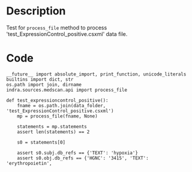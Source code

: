 # Description
Test for `process_file` method to process 'test_ExpressionControl_positive.csxml' data file.

# Code
```
__future__ import absolute_import, print_function, unicode_literals
builtins import dict, str
os.path import join, dirname
indra.sources.medscan.api import process_file

def test_expressioncontrol_positive():
    fname = os.path.join(data_folder, 'test_ExpressionControl_positive.csxml')
    mp = process_file(fname, None)

    statements = mp.statements
    assert len(statements) == 2

    s0 = statements[0]

    assert s0.subj.db_refs == {'TEXT': 'hypoxia'}
    assert s0.obj.db_refs == {'HGNC': '3415', 'TEXT': 'erythropoietin',

```
